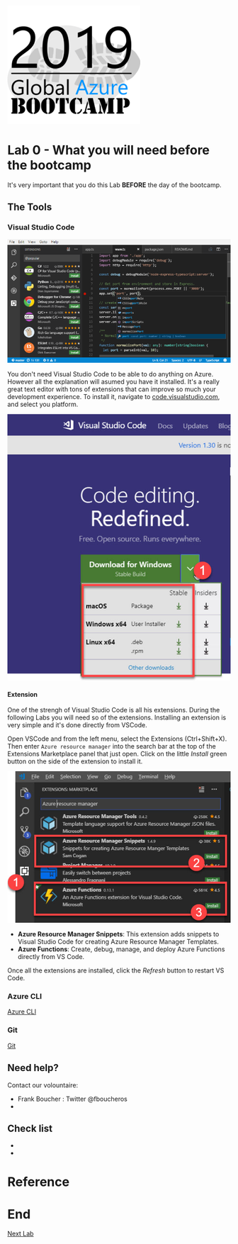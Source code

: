 ![gablogo][gablogo]

# Lab 0 - What you will need before the bootcamp

It's very important that you do this Lab **BEFORE** the day of the bootcamp.

## The Tools

### Visual Studio Code

![code][code]

You don't need Visual Studio Code to be able to do anything on Azure. However all the explanation will asumed you have it installed. It's a really great text editor with tons of extensions that can improve so much your development experience.  To install it, navigate to [code.visualstudio.com](https://code.visualstudio.com/?wt.mc_id=vscom_downloads), and select you platform. 

![code-select][code-select]

#### Extension

One of the strengh of Visual Studio Code is all his extensions.  During the following Labs you will need so of the extensions. Installing an extension is very simple and it's done directly from VSCode.

Open VSCode and from the left menu, select the Extensions (Ctrl+Shift+X). Then enter `Azure resource manager` into the search bar at the top of the Extensions Marketplace panel that just open. Click on the little *Install* green button on the side of the extension to install it.

![code-extensions][code-extensions]

- **Azure Resource Manager Snippets**: This extension adds snippets to Visual Studio Code for creating Azure Resource Manager Templates. 
- **Azure Functions**: Create, debug, manage, and deploy Azure Functions directly from VS Code.

Once all the extensions are installed, click the *Refresh* button to restart VS Code.

### Azure CLI

[Azure CLI](https://docs.microsoft.com/en-us/cli/azure/install-azure-cli?view=azure-cli-latest)

### Git

[Git](https://git-scm.com/downloads)



## Need help?

Contact our volountaire:

- Frank Boucher : Twitter @fboucheros
- 

## Check list

- 
- 

# Reference

# End
[Next Lab](../Lab1/README.md)

[gablogo]: ../medias/GlobalAzureBootcamp2019.png "Global Azure Bootcamp 2019"
[code]: medias/code-screenshot.png "Visual Studio Code screenshot"
[code-select]: medias/code-select.jpg
[code-extensions]: medias/code-extensions.jpg